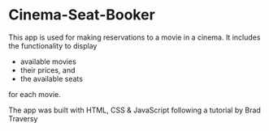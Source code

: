 # Cinema-Seat-Booker

This app is used for making reservations to a movie in a cinema. It includes the functionality to display
- available movies 
- their prices, and 
- the available seats 

for each movie.

The app was built with HTML, CSS & JavaScript following a tutorial by Brad Traversy
